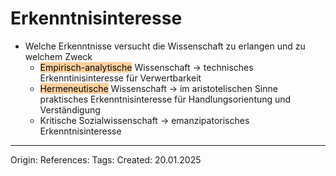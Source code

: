 # Erkenntnisinteresse

- Welche Erkenntnisse versucht die Wissenschaft zu erlangen und zu welchem Zweck
	- <mark style="background: #FFB86CA6;">Empirisch-analytische</mark> Wissenschaft -> technisches Erkenntinisinteresse für Verwertbarkeit
	- <mark style="background: #FFB86CA6;">Hermeneutische</mark> Wissenschaft -> im aristotelischen Sinne praktisches Erkenntnisinteresse für Handlungsorientung und Verständigung
	- Kritische Sozialwissenschaft -> emanzipatorisches Erkenntnisinteresse

---

Origin: 
References: 
Tags: 
Created: 20.01.2025

